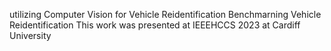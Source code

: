 utilizing Computer Vision for Vehicle Reidentification
Benchmarning Vehicle Reidentification
This work was presented at IEEEHCCS 2023 at Cardiff University
